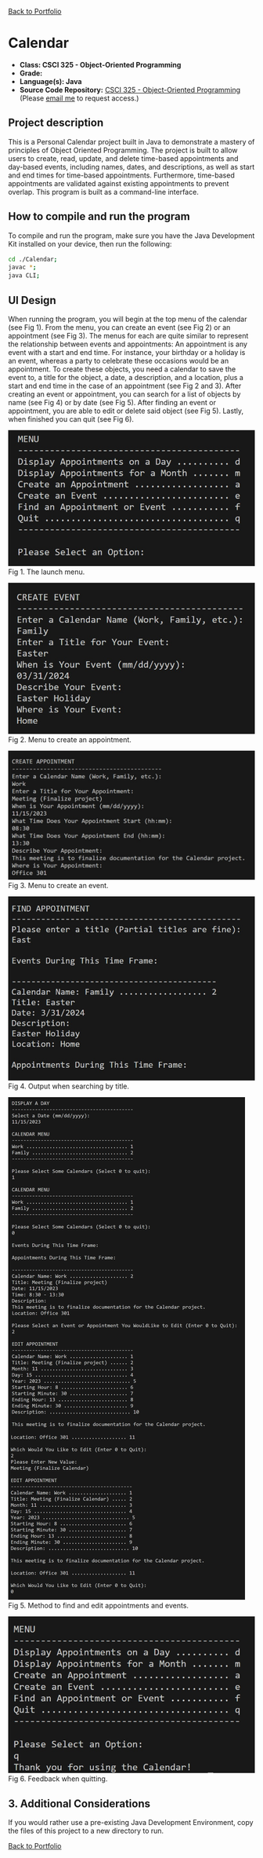 [Back to Portfolio](./)

Calendar
===============

-   **Class: CSCI 325 - Object-Oriented Programming** 
-   **Grade:** 
-   **Language(s): Java** 
-   **Source Code Repository:** [CSCI 325 - Object-Oriented Programming](https://github.com/RicoNoSuave/CSCI325-Object_Oriented_Programming)  
    (Please [email me](mailto:Ricardo.E.Harris@gmail.com?subject=GitHub%20Access) to request access.)

## Project description

This is a Personal Calendar project built in Java to demonstrate a mastery of principles of Object Oriented Programming. The project is built to allow users to create, read, update, and delete time-based appointments and day-based events, including names, dates, and descriptions, as well as start and end times for time-based appointments. Furthermore, time-based appointments are validated against existing appointments to prevent overlap. This program is built as a command-line interface.

## How to compile and run the program

To compile and run the program, make sure you have the Java Development Kit installed on your device, then run the following:

```bash
cd ./Calendar;
javac *;
java CLI;
```

## UI Design

When running the program, you will begin at the top menu of the calendar (see Fig 1). From the menu, you can create an event (see Fig 2) or an appointment (see Fig 3). The menus for each are quite similar to represent the relationship between events and appointments: An appointment is any event with a start and end time. For instance, your birthday or a holiday is an event, whereas a party to celebrate these occasions would be an appointment. To create these objects, you need a calendar to save the event to, a title for the object, a date, a description, and a location, plus a start and end time in the case of an appointment (see Fig 2 and 3). After creating an event or appointment, you can search for a list of objects by name (see Fig 4) or by date (see Fig 5). After finding an event or appointment, you are able to edit or delete said object (see Fig 5). Lastly, when finished you can quit (see Fig 6).

![screenshot](/images/OOP_Calendar/Menu.jpg)  
Fig 1. The launch menu.

![screenshot](/images/OOP_Calendar/Create_Event.jpg)  
Fig 2. Menu to create an appointment.

![screenshot](/images/OOP_Calendar/Create_Appointment.jpg)  
Fig 3. Menu to create an event.

![screenshot](/images/OOP_Calendar/Find_Appointment.jpg)  
Fig 4. Output when searching by title.

![screenshot](/images/OOP_Calendar/Access_Edit_Appointment.jpg)  
Fig 5. Method to find and edit appointments and events.

![screenshot](/images/OOP_Calendar/Quit.jpg)  
Fig 6. Feedback when quitting.

## 3. Additional Considerations

If you would rather use a pre-existing Java Development Environment, copy the files of this project to a new directory to run.

[Back to Portfolio](./)
